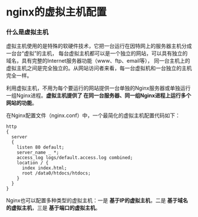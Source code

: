 nginx的虚拟主机配置
===========================================================
### 什么是虚拟主机
虚拟主机使用的是特殊的软硬件技术，它把一台运行在因特网上的服务器主机分成一台台“虚拟”的主机，
每台虚拟主机都可以是一个独立的网站，可以具有独立的域名，具有完整的Internet服务器功能（www、ftp、email等），
同一台主机上的虚拟主机之间是完全独立的。从网站访问者来看，每一台虚拟机和一台独立的主机完全一样。

利用虚拟主机，不用为每个要运行的网站提供一台单独的Nginx服务器或单独运行一组Nginx进程。**虚拟主机提供了
在同一台服务器、同一组Nginx进程上运行多个网站的功能**。

在Nginx配置文件（nginx.conf）中，一个最简化的虚拟主机配置代码如下：
```nginx
http
{
  server
  {
    listen 80 default;
    server_name _ *;
    access_log logs/default.access.log combined;
    location / {
      index index.html;
      root /data0/htdocs/htdocs;
    }
  }
}
```
Nginx也可以配置多种类型的虚拟主机：一是 **基于IP的虚拟主机**，二是 **基于域名的虚拟主机**，三是 **基于端口的虚拟主机**。
